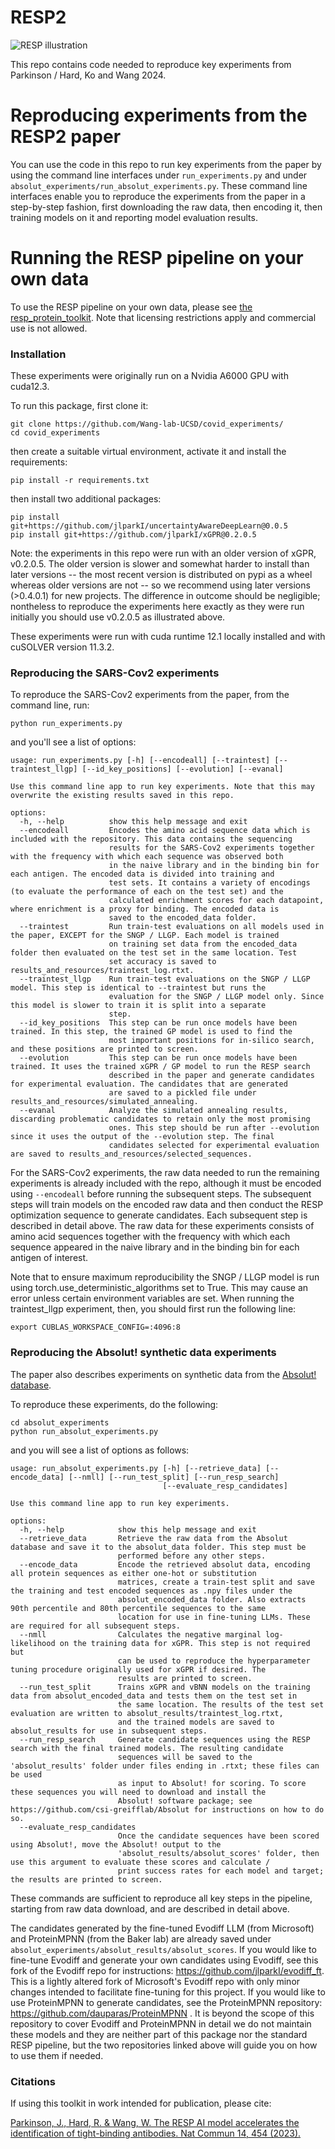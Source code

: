 # RESP2

![RESP illustration](./results_and_resources/illustrations/resp_illustration.png)

This repo contains code needed to reproduce key experiments from Parkinson /
Hard, Ko and Wang 2024.

# Reproducing experiments from the RESP2 paper

You can use the code in this repo to run key experiments from the paper
by using the command line interfaces under `run_experiments.py` and under
`absolut_experiments/run_absolut_experiments.py`. These command line interfaces
enable you to reproduce the experiments from the paper in a step-by-step fashion,
first downloading the raw data, then encoding it, then training models on it
and reporting model evaluation results.

# Running the RESP pipeline on your own data

To use the RESP pipeline on your own data, please see [the resp_protein_toolkit](https://github.com/jlparkI/resp_protein_toolkit).
Note that licensing restrictions apply and commercial use is not allowed.

### Installation

These experiments were originally run on a Nvidia A6000 GPU with cuda12.3.

To run this package, first clone it:
```
git clone https://github.com/Wang-lab-UCSD/covid_experiments/
cd covid_experiments
```

then create a suitable virtual environment, activate it and install the requirements:
```
pip install -r requirements.txt
```
then install two additional packages:

```
pip install git+https://github.com/jlparkI/uncertaintyAwareDeepLearn@0.0.5
pip install git+https://github.com/jlparkI/xGPR@0.2.0.5
```

Note: the experiments in this repo were run with an older version of xGPR, v0.2.0.5. The older
version is slower and somewhat harder to install than later versions -- the most recent version is
distributed on pypi as a wheel whereas older versions are not -- so we recommend using later versions
(>0.4.0.1) for new projects. The difference in outcome should be negligible; nontheless to reproduce
the experiments here exactly as they were run initially you should use v0.2.0.5 as illustrated above.

These experiments were run with cuda runtime 12.1 locally installed and with cuSOLVER version 11.3.2.

### Reproducing the SARS-Cov2 experiments

To reproduce the SARS-Cov2 experiments from the paper, from the command line, run:
```
python run_experiments.py
```

and you'll see a list of options:
```
usage: run_experiments.py [-h] [--encodeall] [--traintest] [--traintest_llgp] [--id_key_positions] [--evolution] [--evanal]

Use this command line app to run key experiments. Note that this may overwrite the existing results saved in this repo.

options:
  -h, --help          show this help message and exit
  --encodeall         Encodes the amino acid sequence data which is included with the repository. This data contains the sequencing
                      results for the SARS-Cov2 experiments together with the frequency with which each sequence was observed both
                      in the naive library and in the binding bin for each antigen. The encoded data is divided into training and
                      test sets. It contains a variety of encodings (to evaluate the performance of each on the test set) and the
                      calculated enrichment scores for each datapoint, where enrichment is a proxy for binding. The encoded data is
                      saved to the encoded_data folder.
  --traintest         Run train-test evaluations on all models used in the paper, EXCEPT for the SNGP / LLGP. Each model is trained
                      on training set data from the encoded_data folder then evaluated on the test set in the same location. Test
                      set accuracy is saved to results_and_resources/traintest_log.rtxt.
  --traintest_llgp    Run train-test evaluations on the SNGP / LLGP model. This step is identical to --traintest but runs the
                      evaluation for the SNGP / LLGP model only. Since this model is slower to train it is split into a separate
                      step.
  --id_key_positions  This step can be run once models have been trained. In this step, the trained GP model is used to find the
                      most important positions for in-silico search, and these positions are printed to screen.
  --evolution         This step can be run once models have been trained. It uses the trained xGPR / GP model to run the RESP search
                      described in the paper and generate candidates for experimental evaluation. The candidates that are generated
                      are saved to a pickled file under results_and_resources/simulated_annealing.
  --evanal            Analyze the simulated annealing results, discarding problematic candidates to retain only the most promising
                      ones. This step should be run after --evolution since it uses the output of the --evolution step. The final
                      candidates selected for experimental evaluation are saved to results_and_resources/selected_sequences.                                                                                                                
```

For the SARS-Cov2 experiments, the raw data needed to run the remaining experiments
is already included with the repo, although it must be encoded using `--encodeall`
before running the subsequent steps. The subsequent steps will train models on
the encoded raw data and then conduct the RESP optimization sequence to
generate candidates. Each subsequent step is described in detail above. The raw data
for these experiments consists of amino acid sequences together with the frequency
with which each sequence appeared in the naive library and in the binding bin
for each antigen of interest.

Note that to ensure maximum reproducibility the SNGP / LLGP model is run using torch.use_deterministic_algorithms
set to True. This may cause an error unless certain environment variables are set. When running the traintest_llgp
experiment, then, you should first run the following line:
```
export CUBLAS_WORKSPACE_CONFIG=:4096:8
```

### Reproducing the Absolut! synthetic data experiments

The paper also describes experiments on synthetic data from the
[Absolut! database](https://github.com/csi-greifflab/Absolut).

To reproduce these experiments, do the following:
```
cd absolut_experiments
python run_absolut_experiments.py
```

and you will see a list of options as follows:

```
usage: run_absolut_experiments.py [-h] [--retrieve_data] [--encode_data] [--nmll] [--run_test_split] [--run_resp_search]
                                  [--evaluate_resp_candidates]

Use this command line app to run key experiments.

options:
  -h, --help            show this help message and exit
  --retrieve_data       Retrieve the raw data from the Absolut database and save it to the absolut_data folder. This step must be
                        performed before any other steps.
  --encode_data         Encode the retrieved absolut data, encoding all protein sequences as either one-hot or substitution
                        matrices, create a train-test split and save the training and test encoded sequences as .npy files under the
                        absolut_encoded_data folder. Also extracts 90th percentile and 80th percentile sequences to the same
                        location for use in fine-tuning LLMs. These are required for all subsequent steps.
  --nmll                Calculates the negative marginal log-likelihood on the training data for xGPR. This step is not required but
                        can be used to reproduce the hyperparameter tuning procedure originally used for xGPR if desired. The
                        results are printed to screen.
  --run_test_split      Trains xGPR and vBNN models on the training data from absolut_encoded_data and tests them on the test set in
                        the same location. The results of the test set evaluation are written to absolut_results/traintest_log.rtxt,
                        and the trained models are saved to absolut_results for use in subsequent steps.
  --run_resp_search     Generate candidate sequences using the RESP search with the final trained models. The resulting candidate
                        sequences will be saved to the 'absolut_results' folder under files ending in .rtxt; these files can be used
                        as input to Absolut! for scoring. To score these sequences you will need to download and install the
                        Absolut! software package; see https://github.com/csi-greifflab/Absolut for instructions on how to do so.
  --evaluate_resp_candidates
                        Once the candidate sequences have been scored using Absolut!, move the Absolut! output to the
                        'absolut_results/absolut_scores' folder, then use this argument to evaluate these scores and calculate /
                        print success rates for each model and target; the results are printed to screen.
```

These commands are sufficient to reproduce all key steps in the pipeline,
starting from raw data download, and are described in detail above.

The candidates generated by the fine-tuned Evodiff LLM (from Microsoft) and
ProteinMPNN (from the Baker lab) are already saved under
`absolut_experiments/absolut_results/absolut_scores`. If you would like to
fine-tune Evodiff and generate your own candidates using Evodiff, see this
fork of the Evodiff repo for instructions: https://github.com/jlparkI/evodiff_ft.
This is a lightly altered fork of Microsoft's Evodiff repo with only minor changes
intended to facilitate fine-tuning for this project. If you would like to
use ProteinMPNN to generate candidates, see the ProteinMPNN repository:
https://github.com/dauparas/ProteinMPNN . It is beyond the scope of this
repository to cover Evodiff and ProteinMPNN in detail we do not maintain
these models and they are neither part of this package nor the standard
RESP pipeline, but the two repositories linked above will guide you on how
to use them if needed.


### Citations

If using this toolkit in work intended for publication, please cite:

[Parkinson, J., Hard, R. & Wang, W. The RESP AI model accelerates the identification of tight-binding antibodies.
Nat Commun 14, 454 (2023).](https://doi.org/10.1038/s41467-023-36028-8)
